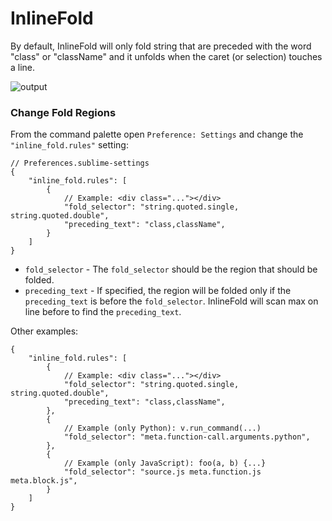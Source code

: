 # InlineFold

By default,
InlineFold will only fold string that are preceded with the word "class" or "className"
and it unfolds when the caret (or selection) touches a line.

![output](https://user-images.githubusercontent.com/22029477/216466685-fe0c97a2-78a0-4462-b6a5-081779cbcdcb.gif)

### Change Fold Regions

From the command palette open `Preference: Settings` and change the `"inline_fold.rules"` setting:
```jsonc
// Preferences.sublime-settings
{
    "inline_fold.rules": [
        {
            // Example: <div class="..."></div>
            "fold_selector": "string.quoted.single, string.quoted.double",
            "preceding_text": "class,className",
        }
    ]
}
```

- `fold_selector` - The `fold_selector` should be the region that should be folded.
- `preceding_text` - If specified, the region will be folded only if the `preceding_text` is before the `fold_selector`. InlineFold will scan max on line before to find the `preceding_text`.

Other examples:
```jsonc
{
    "inline_fold.rules": [
        {
            // Example: <div class="..."></div>
            "fold_selector": "string.quoted.single, string.quoted.double",
            "preceding_text": "class,className",
        },
        {
            // Example (only Python): v.run_command(...)
            "fold_selector": "meta.function-call.arguments.python",
        },
        {
            // Example (only JavaScript): foo(a, b) {...}
            "fold_selector": "source.js meta.function.js meta.block.js",
        }
    ]
}
```
